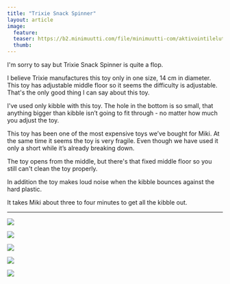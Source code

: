 ```yaml
---
title: "Trixie Snack Spinner"
layout: article
image:
  feature:
  teaser: https://b2.minimuutti.com/file/minimuutti-com/aktivointilelut/muut/DSC34431-245px.jpg
  thumb:
---
```


I'm sorry to say but Trixie Snack Spinner is quite a flop.

I believe Trixie manufactures this toy only in one size, 14 cm in diameter. This toy has adjustable middle floor so it seems the difficulty is adjustable. That's the only good thing I can say about this toy.

I've used only kibble with this toy. The hole in the bottom is so small, that anything bigger than kibble isn’t going to fit through - no matter how much you adjust the toy.

This toy has been one of the most expensive toys we’ve bought for Miki. At the same time it seems the toy is very fragile. Even though we have used it only a short while it’s already breaking down.

The toy opens from the middle, but there's that fixed middle floor so you still can't clean the toy properly.

In addition the toy makes loud noise when the kibble bounces against the hard plastic.

It takes Miki about three to four minutes to get all the kibble out.

---

![](https://b2.minimuutti.com/file/minimuutti-com/aktivointilelut/muut/DSC34406-800px.jpg)

![](https://b2.minimuutti.com/file/minimuutti-com/aktivointilelut/muut/DSC34439-800px.jpg)

![](https://b2.minimuutti.com/file/minimuutti-com/aktivointilelut/muut/DSC34408-800px.jpg)

![](https://b2.minimuutti.com/file/minimuutti-com/aktivointilelut/muut/DSC34431-800px.jpg)

![](https://b2.minimuutti.com/file/minimuutti-com/aktivointilelut/muut/DSC34409-800px.jpg)
